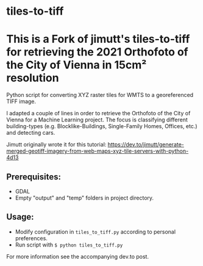 # tiles-to-tiff
# This is a Fork of jimutt's tiles-to-tiff for retrieving the 2021 Orthofoto of the City of Vienna in 15cm² resolution
Python script for converting XYZ raster tiles for WMTS to a georeferenced TIFF image. 

I adapted a couple of lines in order to retrieve the Orthofoto of the City of Vienna for a Machine Learning project. 
The focus is classifying different building-types (e.g. Blocklike-Buildings, Single-Family Homes, Offices, etc.) and detecting cars. 

Jimutt originally wrote it for this tutorial: https://dev.to/jimutt/generate-merged-geotiff-imagery-from-web-maps-xyz-tile-servers-with-python-4d13

## Prerequisites:
- GDAL
- Empty "output" and "temp" folders in project directory. 

## Usage:
- Modify configuration in `tiles_to_tiff.py` according to personal preferences.
- Run script with `$ python tiles_to_tiff.py`

For more information see the accompanying dev.to post. 
